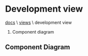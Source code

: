 # Development view

[docs](../info_docs.md) \ [views](./info_views.md) \ development view

1. Component diagram

## Component Diagram
